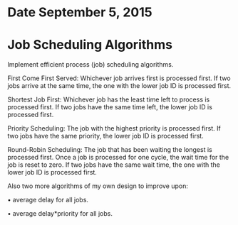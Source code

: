 # Date September 5, 2015

# Job Scheduling Algorithms

Implement efficient process (job) scheduling algorithms.

First Come First Served: Whichever job arrives first is processed first. If two jobs arrive at the same
time, the one with the lower job ID is processed first.

Shortest Job First: Whichever job has the least time left to process is processed first. If two jobs have the
same time left, the lower job ID is processed first.

Priority Scheduling: The job with the highest priority is processed first. If two jobs have the same
priority, the lower job ID is processed first.

Round-Robin Scheduling: The job that has been waiting the longest is processed first. Once a job is
processed for one cycle, the wait time for the job is reset to zero. If two jobs have the same wait time,
the one with the lower job ID is processed first.

Also two more algorithms of my own design to improve upon:

• average delay for all jobs.

• average delay*priority for all jobs.

